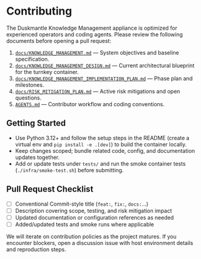 # Contributing

The Duskmantle Knowledge Management appliance is optimized for experienced operators and coding agents. Please review the following documents before opening a pull request:

1. [`docs/KNOWLEDGE_MANAGEMENT.md`](docs/KNOWLEDGE_MANAGEMENT.md) — System objectives and baseline specification.
2. [`docs/KNOWLEDGE_MANAGEMENT_DESIGN.md`](docs/KNOWLEDGE_MANAGEMENT_DESIGN.md) — Current architectural blueprint for the turnkey container.
3. [`docs/KNOWLEDGE_MANAGEMENT_IMPLEMENTATION_PLAN.md`](docs/KNOWLEDGE_MANAGEMENT_IMPLEMENTATION_PLAN.md) — Phase plan and milestones.
4. [`docs/RISK_MITIGATION_PLAN.md`](docs/RISK_MITIGATION_PLAN.md) — Active risk mitigations and open questions.
5. [`AGENTS.md`](AGENTS.md) — Contributor workflow and coding conventions.

## Getting Started
- Use Python 3.12+ and follow the setup steps in the README (create a virtual env and `pip install -e .[dev]`) to build the container locally.
- Keep changes scoped; bundle related code, config, and documentation updates together.
- Add or update tests under `tests/` and run the smoke container tests (`./infra/smoke-test.sh`) before submitting.

## Pull Request Checklist
- [ ] Conventional Commit-style title (`feat:`, `fix:`, `docs:`...)
- [ ] Description covering scope, testing, and risk mitigation impact
- [ ] Updated documentation or configuration references as needed
- [ ] Added/updated tests and smoke runs where applicable

We will iterate on contribution policies as the project matures. If you encounter blockers, open a discussion issue with host environment details and reproduction steps.
